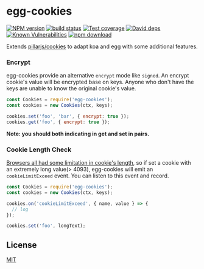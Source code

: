 # egg-cookies

[![NPM version][npm-image]][npm-url]
[![build status][travis-image]][travis-url]
[![Test coverage][codecov-image]][codecov-url]
[![David deps][david-image]][david-url]
[![Known Vulnerabilities][snyk-image]][snyk-url]
[![npm download][download-image]][download-url]

[npm-image]: https://img.shields.io/npm/v/egg-cookies.svg?style=flat-square
[npm-url]: https://npmjs.org/package/egg-cookies
[travis-image]: https://img.shields.io/travis/eggjs/egg-cookies.svg?style=flat-square
[travis-url]: https://travis-ci.org/eggjs/egg-cookies
[codecov-image]: https://codecov.io/gh/eggjs/egg-cookies/branch/master/graph/badge.svg
[codecov-url]: https://codecov.io/gh/eggjs/egg-cookies
[david-image]: https://img.shields.io/david/eggjs/egg-cookies.svg?style=flat-square
[david-url]: https://david-dm.org/eggjs/egg-cookies
[snyk-image]: https://snyk.io/test/npm/egg-cookies/badge.svg?style=flat-square
[snyk-url]: https://snyk.io/test/npm/egg-cookies
[download-image]: https://img.shields.io/npm/dm/egg-cookies.svg?style=flat-square
[download-url]: https://npmjs.org/package/egg-cookies

Extends [pillarjs/cookies](https://github.com/pillarjs/cookies) to adapt koa and egg with some additional features.

### Encrypt

egg-cookies provide an alternative `encrypt` mode like `signed`. An encrypt cookie's value will be encrypted base on keys. Anyone who don't have the keys are unable to know the original cookie's value.

```js
const Cookies = require('egg-cookies');
const cookies = new Cookies(ctx, keys);

cookies.set('foo', 'bar', { encrypt: true });
cookies.get('foo', { encrypt: true });
```

**Note: you should both indicating in get and set in pairs.**

### Cookie Length Check

[Browsers all had some limitation in cookie's length](http://browsercookielimits.squawky.net/), so if set a cookie with an extremely long value(> 4093), egg-cookies will emit an `cookieLimitExceed` event. You can listen to this event and record.

```js
const Cookies = require('egg-cookies');
const cookies = new Cookies(ctx, keys);

cookies.on('cookieLimitExceed', { name, value } => {
  // log
});

cookies.set('foo', longText);
```

## License

[MIT](LICENSE.txt)
